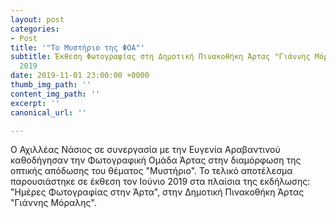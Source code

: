 ```yaml
---
layout: post
categories:
- Post
title: '"Το Μυστήριο της ΦΟΑ"'
subtitle: Έκθεση Φωτογραφίας στη Δημοτική Πινακοθήκη Άρτας "Γιάννης Μόραλης" - Ιούνιος
  2019
date: 2019-11-01 23:00:00 +0000
thumb_img_path: ''
content_img_path: ''
excerpt: ''
canonical_url: ''

---
```

Ο Αχιλλέας Νάσιος σε συνεργασία με την Ευγενία Αραβαντινού καθοδήγησαν την Φωτογραφική Ομάδα Άρτας στην διαμόρφωση της οπτικής απόδωσης του θέματος "Μυστήριο". Το τελικό αποτέλεσμα παρουσιάστηκε σε έκθεση τον Ιούνιο 2019 στα πλαίσια της εκδήλωσης: "Ημέρες Φωτογραφίας στην Άρτα", στην Δημοτική Πινακοθήκη Άρτας "Γιάννης Μόραλης".